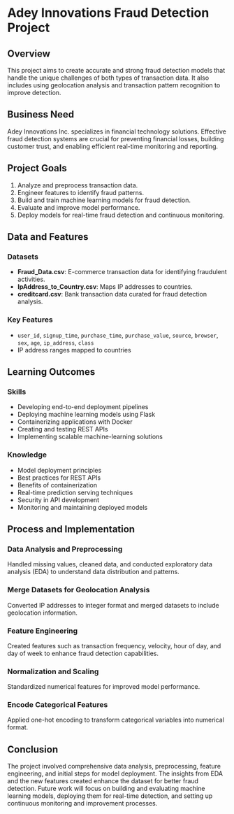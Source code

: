 # Adey Innovations Fraud Detection Project

## Overview

This project aims to create accurate and strong fraud detection models that handle the unique challenges of both types of transaction data. It also includes using geolocation analysis and transaction pattern recognition to improve detection.

## Business Need

Adey Innovations Inc. specializes in financial technology solutions. Effective fraud detection systems are crucial for preventing financial losses, building customer trust, and enabling efficient real-time monitoring and reporting.

## Project Goals

1. Analyze and preprocess transaction data.
2. Engineer features to identify fraud patterns.
3. Build and train machine learning models for fraud detection.
4. Evaluate and improve model performance.
5. Deploy models for real-time fraud detection and continuous monitoring.

## Data and Features

### Datasets

- **Fraud_Data.csv**: E-commerce transaction data for identifying fraudulent activities.
- **IpAddress_to_Country.csv**: Maps IP addresses to countries.
- **creditcard.csv**: Bank transaction data curated for fraud detection analysis.

### Key Features

- `user_id`, `signup_time`, `purchase_time`, `purchase_value`, `source`, `browser`, `sex`, `age`, `ip_address`, `class`
- IP address ranges mapped to countries

## Learning Outcomes

### Skills

- Developing end-to-end deployment pipelines
- Deploying machine learning models using Flask
- Containerizing applications with Docker
- Creating and testing REST APIs
- Implementing scalable machine-learning solutions

### Knowledge

- Model deployment principles
- Best practices for REST APIs
- Benefits of containerization
- Real-time prediction serving techniques
- Security in API development
- Monitoring and maintaining deployed models

## Process and Implementation

### Data Analysis and Preprocessing

Handled missing values, cleaned data, and conducted exploratory data analysis (EDA) to understand data distribution and patterns.

### Merge Datasets for Geolocation Analysis

Converted IP addresses to integer format and merged datasets to include geolocation information.

### Feature Engineering

Created features such as transaction frequency, velocity, hour of day, and day of week to enhance fraud detection capabilities.

### Normalization and Scaling

Standardized numerical features for improved model performance.

### Encode Categorical Features

Applied one-hot encoding to transform categorical variables into numerical format.

## Conclusion

The project involved comprehensive data analysis, preprocessing, feature engineering, and initial steps for model deployment. The insights from EDA and the new features created enhance the dataset for better fraud detection. Future work will focus on building and evaluating machine learning models, deploying them for real-time detection, and setting up continuous monitoring and improvement processes.
